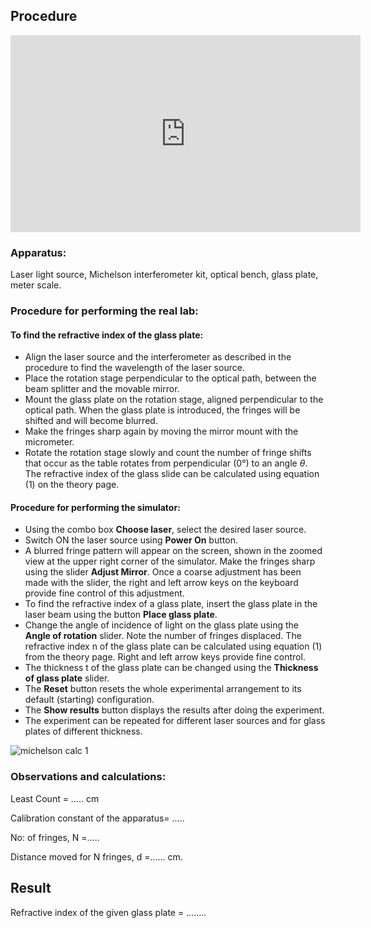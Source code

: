 ## Procedure



<iframe width="560" height="315" src="https://www.youtube.com/embed/lzBKlY4f1XA"" frameborder="0" allow="autoplay; encrypted-media" allowfullscreen></iframe>


### Apparatus:

Laser light source, Michelson interferometer kit, optical bench, glass plate, meter scale.


### Procedure for performing the real lab:
 
#### To find the refractive index of the glass plate:
- Align the laser source and the interferometer as described in the procedure to find the wavelength of the laser source.
- Place the rotation stage perpendicular to the optical path, between the beam splitter and the movable mirror.
- Mount the glass plate on the rotation stage, aligned perpendicular to the optical path. When the glass plate is introduced, the fringes will be shifted and will become blurred.
- Make the fringes sharp again by moving the mirror mount with the micrometer.
- Rotate the rotation stage slowly and count the number of fringe shifts that occur as the table rotates from perpendicular (0°) to an angle $\theta$. The refractive index of the glass slide can be calculated using equation (1) on the theory page.

#### Procedure for performing the simulator:
 
- Using the combo box **Choose laser**, select the desired laser source.
- Switch ON the laser source using **Power On** button.
- A blurred fringe pattern will appear on the screen, shown in the zoomed view at the upper right corner of the simulator. Make the fringes sharp using the slider **Adjust Mirror**. Once a coarse adjustment has been made with the slider, the right and left arrow keys on the keyboard provide fine control of this adjustment.
- To find the refractive index of a glass plate, insert the glass plate in the laser beam using the button **Place glass plate**.
- Change the angle of incidence of light on the glass plate using the **Angle of rotation** slider. Note the number of fringes displaced. The refractive index n of the glass plate can be calculated using equation (1) from the theory page. Right and left arrow keys provide fine control.
- The thickness t of the glass plate can be changed using the **Thickness of glass plate** slider.
- The **Reset** button resets the whole experimental arrangement to its default (starting) configuration.
- The **Show results** button displays the results after doing the experiment.
- The experiment can be repeated for different laser sources and for glass plates of different thickness.

![michelson calc 1](https://github.com/user-attachments/assets/48fc1fc7-a3fa-4cde-86b5-5915fd968ec7)


### Observations and calculations:
Least Count = ..... cm

Calibration constant of the apparatus= .....

No: of fringes, N =.....

Distance moved for N fringes, d =...... cm.

## Result

Refractive index of the given glass plate = ........
